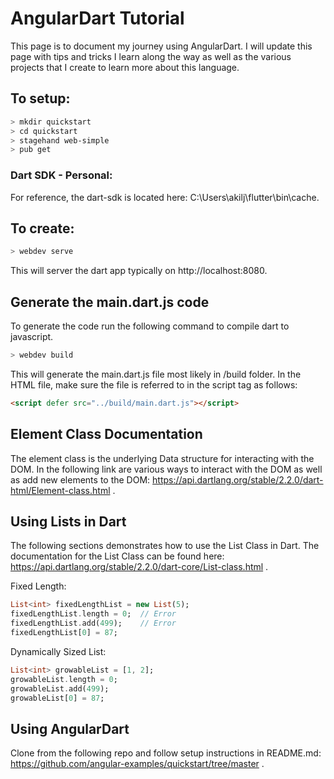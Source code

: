 # AngularDart Tutorial 

This page is to document my journey using AngularDart. I will update this page with tips and tricks I learn along the way as well as the various projects that I create to learn more about this language.

## To setup: 
```bash
> mkdir quickstart
> cd quickstart
> stagehand web-simple
> pub get
```

### Dart SDK - Personal:
For reference, the dart-sdk is located here: C:\Users\akilj\flutter\bin\cache.

## To create: 
```bash
> webdev serve
```
This will server the dart app typically on http://localhost:8080.


## Generate the main.dart.js code
To generate the code run the following command to compile dart to javascript.
```bash
> webdev build
```

This will generate the main.dart.js file most likely in /build folder. In the HTML file, make sure the file is referred to in the script tag as follows:
```html
<script defer src="../build/main.dart.js"></script>
```

## Element Class Documentation
The element class is the underlying Data structure for interacting with the DOM. In the following link are various ways to interact with the DOM as well as add new elements to the DOM: https://api.dartlang.org/stable/2.2.0/dart-html/Element-class.html .

## Using Lists in Dart
The following sections demonstrates how to use the List Class in Dart. The documentation for the List Class can be found here: https://api.dartlang.org/stable/2.2.0/dart-core/List-class.html .

Fixed Length:
```dart
List<int> fixedLengthList = new List(5);
fixedLengthList.length = 0;  // Error
fixedLengthList.add(499);    // Error
fixedLengthList[0] = 87;
```

Dynamically Sized List:
```dart
List<int> growableList = [1, 2];
growableList.length = 0;
growableList.add(499);
growableList[0] = 87;
```

## Using AngularDart
Clone from the following repo and follow setup instructions in README.md: https://github.com/angular-examples/quickstart/tree/master .
